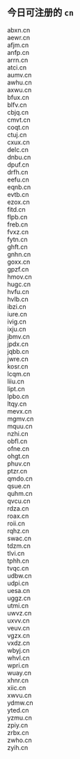 
## 今日可注册的 `cn`
>
abxn.cn   
aewr.cn   
afjm.cn   
anfp.cn   
arrn.cn   
atci.cn   
aumv.cn   
awhu.cn   
axwu.cn   
bfux.cn   
blfv.cn   
cbjq.cn   
cmvt.cn   
coqt.cn   
ctuj.cn   
cxux.cn   
delc.cn   
dnbu.cn   
dpuf.cn   
drfh.cn   
eefu.cn   
eqnb.cn   
evtb.cn   
ezox.cn   
fitd.cn   
flpb.cn   
freb.cn   
fvxz.cn   
fytn.cn   
ghft.cn   
gnhn.cn   
goxx.cn   
gpzf.cn   
hmov.cn   
hugc.cn   
hvfu.cn   
hvlb.cn   
ibzi.cn   
iure.cn   
ivig.cn   
ixju.cn   
jbmv.cn   
jpdx.cn   
jqbb.cn   
jwre.cn   
kosr.cn   
lcqm.cn   
liiu.cn   
lipt.cn   
lpbo.cn   
ltqy.cn   
mevx.cn   
mgmv.cn   
mquu.cn   
nzhi.cn   
obfl.cn   
ofne.cn   
ohgt.cn   
phuv.cn   
ptzr.cn   
qmdo.cn   
qsue.cn   
quhm.cn   
qvcu.cn   
rdza.cn   
roax.cn   
roii.cn   
rqhz.cn   
swac.cn   
tdzm.cn   
tlvi.cn   
tphh.cn   
tvqc.cn   
udbw.cn   
udpi.cn   
uesa.cn   
uggz.cn   
utmi.cn   
uwvz.cn   
uxvv.cn   
veuv.cn   
vgzx.cn   
vxdz.cn   
wbyj.cn   
whvl.cn   
wpri.cn   
wuay.cn   
xhnr.cn   
xiic.cn   
xwvu.cn   
ydmw.cn   
yted.cn   
yzmu.cn   
zpiy.cn   
zrbx.cn   
zwho.cn   
zyih.cn   

